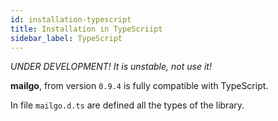```yaml
---
id: installation-typescript
title: Installation in TypeScriipt
sidebar_label: TypeScript
---
```


_UNDER DEVELOPMENT! It is unstable, not use it!_

**mailgo**, from version `0.9.4` is fully compatible with TypeScript.

In file `mailgo.d.ts` are defined all the types of the library.
